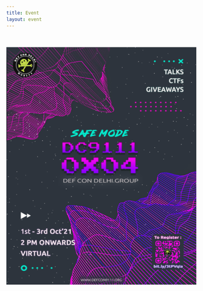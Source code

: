 ```yaml
---
title: Event
layout: event
---
```


<section id="event" class="has-text-centered">
  <br><br>
<a href="https://forms.gle/Gfga3VEtqPGUL4jB6">
  <img src="/resources/poster_2.png" width="500"/>
</a>
</section>  
